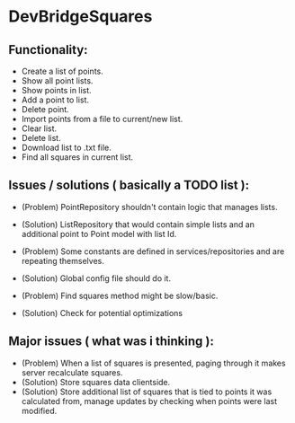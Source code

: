 # DevBridgeSquares

## Functionality:

+ Create a list of points.
+ Show all point lists.
+ Show points in list.
+ Add a point to list.
+ Delete point.
+ Import points from a file to current/new list.
+ Clear list.
+ Delete list.
+ Download list to .txt file.
+ Find all squares in current list.

## Issues / solutions ( basically a TODO list ):

+ (Problem) PointRepository shouldn't contain logic that manages lists.
+ (Solution) ListRepository that would contain simple lists and an additional point to Point model with list Id. 

+ (Problem) Some constants are defined in services/repositories and are repeating themselves. 
+ (Solution) Global config file should do it.

+ (Problem) Find squares method might be slow/basic.
+ (Solution) Check for potential optimizations

## Major issues ( what was i thinking ):

+ (Problem) When a list of squares is presented, paging through it makes server recalculate squares.
+ (Solution) Store squares data clientside. 
+ (Solution) Store additional list of squares that is tied to points it was calculated from, manage updates by checking when points were last modified.

